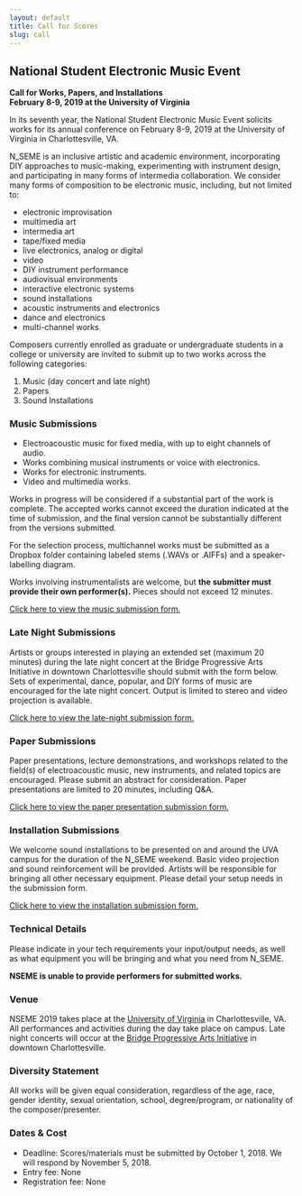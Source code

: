 ```yaml
---
layout: default
title: Call for Scores
slug: call
---
```


## National Student Electronic Music Event
**Call for Works, Papers, and Installations  
February 8-9, 2019 at the University of Virginia**

In its seventh year, the National Student Electronic Music Event solicits works for its annual conference on February 8-9, 2019 at the University of Virginia in Charlottesville, VA. 

N_SEME is an inclusive artistic and academic environment, incorporating DIY approaches to music-making, experimenting with instrument design, and participating in many forms of intermedia collaboration. We consider many forms of composition to be electronic music, including, but not limited to:

* electronic improvisation
* multimedia art
* intermedia art
* tape/fixed media
* live electronics, analog or digital
* video
* DIY instrument performance
* audiovisual environments
* interactive electronic systems
* sound installations
* acoustic instruments and electronics
* dance and electronics
* multi-channel works

Composers currently enrolled as graduate or undergraduate students in a college or university are invited to submit up to two works across the following categories:

1. Music (day concert and late night)
2. Papers
3. Sound Installations

### Music Submissions
* Electroacoustic music for fixed media, with up to eight channels of audio.
* Works combining musical instruments or voice with electronics.
* Works for electronic instruments.
* Video and multimedia works.

Works in progress will be considered if a substantial part of the work is complete. The accepted works cannot exceed the duration indicated at the time of submission, and the final version cannot be substantially different from the versions submitted.

For the selection process, multichannel works must be submitted as a Dropbox folder containing labeled stems (.WAVs or .AIFFs) and a speaker-labelling diagram.

Works involving instrumentalists are welcome, but **the submitter must provide their own performer(s).** Pieces should not exceed 12 minutes. 

[Click here to view the music submission form.][music-subs]

### Late Night Submissions
Artists or groups interested in playing an extended set (maximum 20 minutes) during the late night concert at the Bridge Progressive Arts Initiative in downtown Charlottesville should submit with the form below. Sets of experimental, dance, popular, and DIY forms of music are encouraged for the late night concert. Output is limited to stereo and video projection is available. 

[Click here to view the late-night submission form.][latenight-subs]

### Paper Submissions
Paper presentations, lecture demonstrations, and workshops related to the field(s) of electroacoustic music, new instruments, and related topics are encouraged. Please submit an abstract for consideration. Paper presentations are limited to 20 minutes, including Q&A.

[Click here to view the paper presentation submission form.][paper-subs]

### Installation Submissions
We welcome sound installations to be presented on and around the UVA campus for the duration of the N_SEME weekend. Basic video projection and sound reinforcement will be provided. Artists will be responsible for bringing all other necessary equipment. Please detail your setup needs in the submission form.

[Click here to view the installation submission form.][installation-subs]

### Technical Details
Please indicate in your tech requirements your input/output needs, as well as what equipment you will be bringing and what you need from N_SEME.

**NSEME is unable to provide performers for submitted works.**

### Venue
NSEME 2019 takes place at the [University of Virginia](http://music.virginia.edu/) in Charlottesville, VA. All performances and activities during the day take place on campus. Late night concerts will occur at the [Bridge Progressive Arts Initiative](http://thebridgepai.org/) in downtown Charlottesville.

### Diversity Statement
All works will be given equal consideration, regardless of the age, race, gender identity, sexual orientation, school, degree/program, or nationality of the composer/presenter.

### Dates & Cost
* Deadline: Scores/materials must be submitted by October 1, 2018. We will respond by November 5, 2018.
* Entry fee: None
* Registration fee: None

[music-subs]: https://goo.gl/forms/E18YTxlTib19THLB2
[latenight-subs]: https://goo.gl/forms/yjfLlGuTMQoYNDmL2
[paper-subs]: https://goo.gl/forms/aVeklcRgOECKonnx2
[installation-subs]: https://goo.gl/forms/xmzoYc5X3IeKpjuJ3